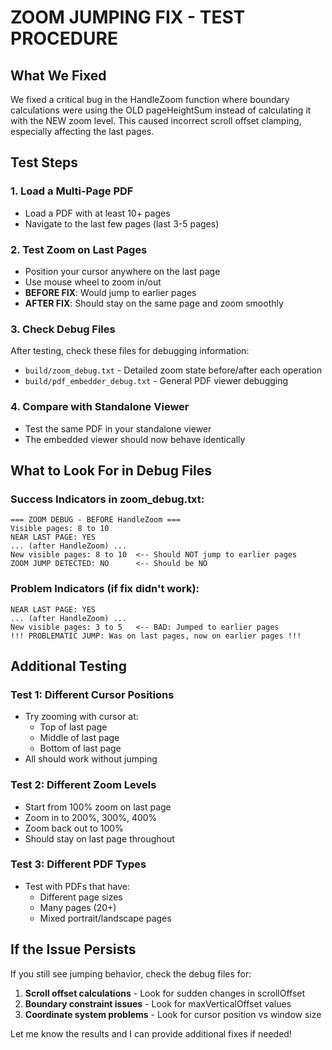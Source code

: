 # ZOOM JUMPING FIX - TEST PROCEDURE

## What We Fixed
We fixed a critical bug in the HandleZoom function where boundary calculations were using the OLD pageHeightSum instead of calculating it with the NEW zoom level. This caused incorrect scroll offset clamping, especially affecting the last pages.

## Test Steps

### 1. Load a Multi-Page PDF
- Load a PDF with at least 10+ pages
- Navigate to the last few pages (last 3-5 pages)

### 2. Test Zoom on Last Pages
- Position your cursor anywhere on the last page
- Use mouse wheel to zoom in/out
- **BEFORE FIX**: Would jump to earlier pages
- **AFTER FIX**: Should stay on the same page and zoom smoothly

### 3. Check Debug Files
After testing, check these files for debugging information:
- `build/zoom_debug.txt` - Detailed zoom state before/after each operation
- `build/pdf_embedder_debug.txt` - General PDF viewer debugging

### 4. Compare with Standalone Viewer
- Test the same PDF in your standalone viewer
- The embedded viewer should now behave identically

## What to Look For in Debug Files

### Success Indicators in zoom_debug.txt:
```
=== ZOOM DEBUG - BEFORE HandleZoom ===
Visible pages: 8 to 10
NEAR LAST PAGE: YES
... (after HandleZoom) ...
New visible pages: 8 to 10  <-- Should NOT jump to earlier pages
ZOOM JUMP DETECTED: NO      <-- Should be NO
```

### Problem Indicators (if fix didn't work):
```
NEAR LAST PAGE: YES
... (after HandleZoom) ...
New visible pages: 3 to 5   <-- BAD: Jumped to earlier pages
!!! PROBLEMATIC JUMP: Was on last pages, now on earlier pages !!!
```

## Additional Testing

### Test 1: Different Cursor Positions
- Try zooming with cursor at:
  - Top of last page
  - Middle of last page  
  - Bottom of last page
- All should work without jumping

### Test 2: Different Zoom Levels
- Start from 100% zoom on last page
- Zoom in to 200%, 300%, 400%
- Zoom back out to 100%
- Should stay on last page throughout

### Test 3: Different PDF Types
- Test with PDFs that have:
  - Different page sizes
  - Many pages (20+)
  - Mixed portrait/landscape pages

## If the Issue Persists

If you still see jumping behavior, check the debug files for:
1. **Scroll offset calculations** - Look for sudden changes in scrollOffset
2. **Boundary constraint issues** - Look for maxVerticalOffset values
3. **Coordinate system problems** - Look for cursor position vs window size

Let me know the results and I can provide additional fixes if needed!
